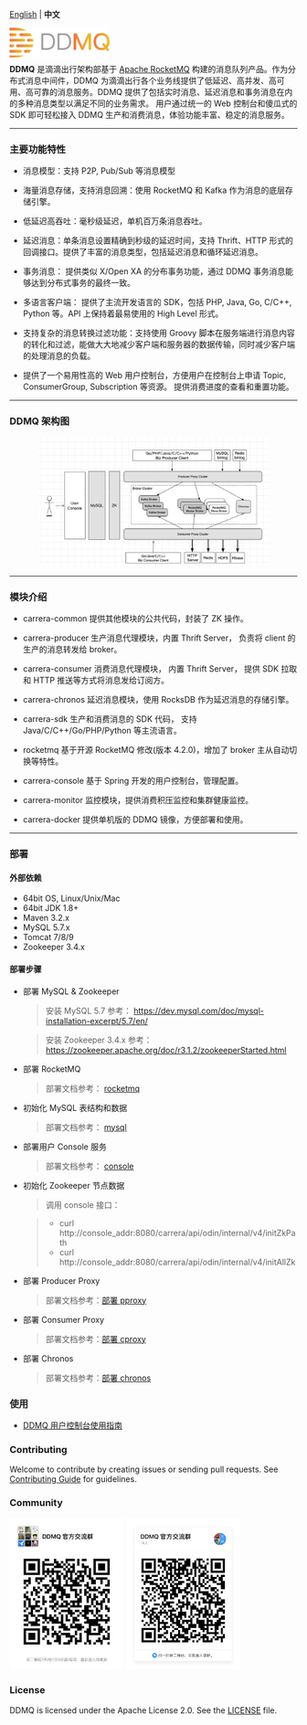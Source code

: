 [English](./README.md) | **中文**
<p align="center">
<img align="left" width="175" src="image/logo.png">
<br>
</p>
<br>

**DDMQ** 是滴滴出行架构部基于 [Apache RocketMQ](https://rocketmq.apache.org/) 构建的消息队列产品。作为分布式消息中间件，DDMQ 为滴滴出行各个业务线提供了低延迟、高并发、高可用、高可靠的消息服务。DDMQ 提供了包括实时消息、延迟消息和事务消息在内的多种消息类型以满足不同的业务需求。 用户通过统一的 Web 控制台和傻瓜式的 SDK 即可轻松接入 DDMQ 生产和消费消息，体验功能丰富、稳定的消息服务。

----------

### 主要功能特性

* 消息模型：支持 P2P, Pub/Sub 等消息模型

* 海量消息存储，支持消息回溯：使用 RocketMQ 和 Kafka 作为消息的底层存储引擎。

* 低延迟高吞吐：毫秒级延迟，单机百万条消息吞吐。

* 延迟消息：单条消息设置精确到秒级的延迟时间，支持 Thrift、HTTP 形式的回调接口。提供了丰富的消息类型，包括延迟消息和循环延迟消息。

* 事务消息： 提供类似 X/Open XA 的分布事务功能，通过 DDMQ 事务消息能够达到分布式事务的最终一致。

* 多语言客户端： 提供了主流开发语言的 SDK，包括 PHP, Java, Go, C/C++, Python 等。API 上保持着最易使用的 High Level 形式。

* 支持复杂的消息转换过滤功能：支持使用 Groovy 脚本在服务端进行消息内容的转化和过滤，能做大大地减少客户端和服务器的数据传输，同时减少客户端的处理消息的负载。

* 提供了一个易用性高的 Web 用户控制台，方便用户在控制台上申请 Topic, ConsumerGroup, Subscription 等资源。 提供消费进度的查看和重置功能。


----------

### DDMQ 架构图

<center>
<img src="image/arch.png" width = "80%" />
</center>



----------

### 模块介绍

* carrera-common 提供其他模块的公共代码，封装了 ZK 操作。

* carrera-producer 生产消息代理模块，内置 Thrift Server， 负责将 client 的生产的消息转发给 broker。

* carrera-consumer 消费消息代理模块， 内置 Thrift Server， 提供 SDK 拉取和 HTTP 推送等方式将消息发给订阅方。

* carrera-chronos 延迟消息模块，使用 RocksDB 作为延迟消息的存储引擎。

* carrera-sdk 生产和消费消息的 SDK 代码， 支持 Java/C/C++/Go/PHP/Python 等主流语言。 

* rocketmq 基于开源 RocketMQ 修改(版本 4.2.0)，增加了 broker 主从自动切换等特性。

* carrera-console 基于 Spring 开发的用户控制台，管理配置。

* carrera-monitor 监控模块，提供消费积压监控和集群健康监控。

* carrera-docker 提供单机版的 DDMQ 镜像，方便部署和使用。

----------

### 部署
#### 外部依赖
* 64bit OS, Linux/Unix/Mac
* 64bit JDK 1.8+
* Maven 3.2.x
* MySQL 5.7.x
* Tomcat 7/8/9
* Zookeeper 3.4.x


#### 部署步骤

*  部署 MySQL & Zookeeper
 	>  安装 MySQL 5.7 参考： <https://dev.mysql.com/doc/mysql-installation-excerpt/5.7/en/>

 	>  安装 Zookeeper 3.4.x 参考： <https://zookeeper.apache.org/doc/r3.1.2/zookeeperStarted.html>
 	
 	
*  部署 RocketMQ

    >部署文档参考： [rocketmq](rocketmq/README.md)
  
*  初始化 MySQL 表结构和数据

    >部署文档参考： [mysql](carrera-console/README.md)
  
*  部署用户 Console 服务

    >部署文档参考： [console](carrera-console/README.md)

*  初始化 Zookeeper 节点数据
	
	> 调用 console 接口： 
	
	> * curl http://console_addr:8080/carrera/api/odin/internal/v4/initZkPath
	> * curl http://console_addr:8080/carrera/api/odin/internal/v4/initAllZk


*  部署 Producer Proxy

    >部署文档参考：[部署 pproxy](carrera-producer/README.md)

*  部署 Consumer Proxy

    >部署文档参考：[部署 cproxy](carrera-consumer/README.md)

*  部署 Chronos

    >部署文档参考：[部署 chronos](carrera-chronos/README.md)
  
### 使用

  * [DDMQ 用户控制台使用指南](carrera-console/USAGE.md)

### Contributing
Welcome to contribute by creating issues or sending pull requests. See [Contributing Guide](CONTRIBUTING.md) for guidelines.


### Community
<img src="image/wechatGroup.jpeg" alt="Mand Mobile Community" width="200"/>
<img src="image/dingGroup.jpg" alt="Mand Mobile Community" width="200"/>


### License

DDMQ is licensed under the Apache License 2.0. See the [LICENSE](LICENSE) file.
